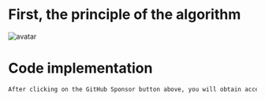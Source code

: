 #  First, the principle of the algorithm 

 ![avatar]( d931218ecd5b4463862129384cd0e0e9.png) 

#  Code implementation 

  ```python  
After clicking on the GitHub Sponsor button above, you will obtain access permissions to my private code repository ( https://github.com/slowlon/my_code_bar ) to view this blog code. By searching the code number of this blog, you can find the code you need, code number is: 2024020309574292456
  ```  
